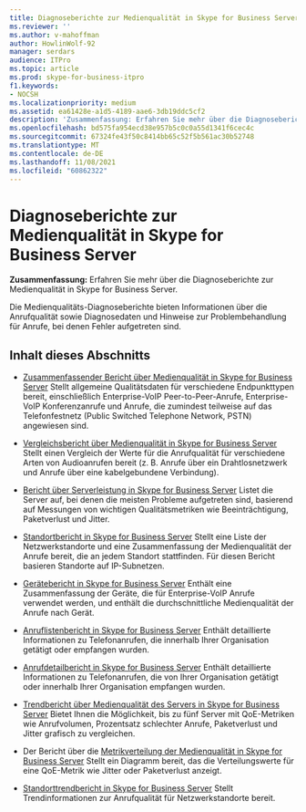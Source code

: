 ```yaml
---
title: Diagnoseberichte zur Medienqualität in Skype for Business Server
ms.reviewer: ''
ms.author: v-mahoffman
author: HowlinWolf-92
manager: serdars
audience: ITPro
ms.topic: article
ms.prod: skype-for-business-itpro
f1.keywords:
- NOCSH
ms.localizationpriority: medium
ms.assetid: ea61428e-a1d5-4189-aae6-3db19ddc5cf2
description: 'Zusammenfassung: Erfahren Sie mehr über die Diagnoseberichte zur Medienqualität in Skype for Business Server.'
ms.openlocfilehash: bd575fa954ecd38e957b5c0c0a55d1341f6cec4c
ms.sourcegitcommit: 67324fe43f50c8414bb65c52f5b561ac30b52748
ms.translationtype: MT
ms.contentlocale: de-DE
ms.lasthandoff: 11/08/2021
ms.locfileid: "60862322"
---
```

# <a name="media-quality-diagnostic-reports-in-skype-for-business-server"></a>Diagnoseberichte zur Medienqualität in Skype for Business Server
 
**Zusammenfassung:** Erfahren Sie mehr über die Diagnoseberichte zur Medienqualität in Skype for Business Server.
  
Die Medienqualitäts-Diagnoseberichte bieten Informationen über die Anrufqualität sowie Diagnosedaten und Hinweise zur Problembehandlung für Anrufe, bei denen Fehler aufgetreten sind.
  
## <a name="in-this-section"></a>Inhalt dieses Abschnitts

- [Zusammenfassender Bericht über Medienqualität in Skype for Business Server](summary.md) Stellt allgemeine Qualitätsdaten für verschiedene Endpunkttypen bereit, einschließlich Enterprise-VoIP Peer-to-Peer-Anrufe, Enterprise-VoIP Konferenzanrufe und Anrufe, die zumindest teilweise auf das Telefonfestnetz (Public Switched Telephone Network, PSTN) angewiesen sind.
    
- [Vergleichsbericht über Medienqualität in Skype for Business Server](comparison.md) Stellt einen Vergleich der Werte für die Anrufqualität für verschiedene Arten von Audioanrufen bereit (z. B. Anrufe über ein Drahtlosnetzwerk und Anrufe über eine kabelgebundene Verbindung).
    
- [Bericht über Serverleistung in Skype for Business Server](server-performance.md) Listet die Server auf, bei denen die meisten Probleme aufgetreten sind, basierend auf Messungen von wichtigen Qualitätsmetriken wie Beeinträchtigung, Paketverlust und Jitter.
    
- [Standortbericht in Skype for Business Server](location-report.md) Stellt eine Liste der Netzwerkstandorte und eine Zusammenfassung der Medienqualität der Anrufe bereit, die an jedem Standort stattfinden. Für diesen Bericht basieren Standorte auf IP-Subnetzen.
    
- [Gerätebericht in Skype for Business Server](device-report.md) Enthält eine Zusammenfassung der Geräte, die für Enterprise-VoIP Anrufe verwendet werden, und enthält die durchschnittliche Medienqualität der Anrufe nach Gerät.
    
- [Anruflistenbericht in Skype for Business Server](call-list-report-0.md) Enthält detaillierte Informationen zu Telefonanrufen, die innerhalb Ihrer Organisation getätigt oder empfangen wurden.
    
- [Anrufdetailbericht in Skype for Business Server](call-detail-report.md) Enthält detaillierte Informationen zu Telefonanrufen, die von Ihrer Organisation getätigt oder innerhalb Ihrer Organisation empfangen wurden.
    
- [Trendbericht über Medienqualität des Servers in Skype for Business Server](server-media-quality-trend-report.md) Bietet Ihnen die Möglichkeit, bis zu fünf Server mit QoE-Metriken wie Anrufvolumen, Prozentsatz schlechter Anrufe, Paketverlust und Jitter grafisch zu vergleichen.
    
- Der Bericht über die [Metrikverteilung der Medienqualität in Skype for Business Server](media-quality-metrics-distribution-report.md) Stellt ein Diagramm bereit, das die Verteilungswerte für eine QoE-Metrik wie Jitter oder Paketverlust anzeigt.
    
- [Standorttrendbericht in Skype for Business Server](location-trend-report.md) Stellt Trendinformationen zur Anrufqualität für Netzwerkstandorte bereit.
    

